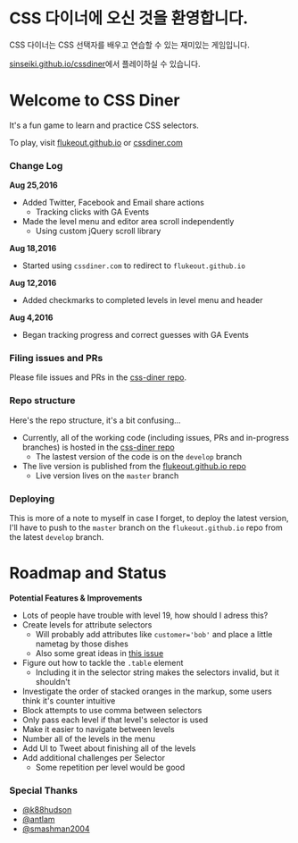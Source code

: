 # CSS 다이너에 오신 것을 환영합니다.

CSS 다이너는 CSS 선택자를 배우고 연습할 수 있는 재미있는 게임입니다.

[sinseiki.github.io/cssdiner](https://sinseiki.github.io/cssdiner)에서 플레이하실 수 있습니다.


# Welcome to CSS Diner

It's a fun game to learn and practice CSS selectors.

To play, visit [flukeout.github.io](http://flukeout.github.io/) or [cssdiner.com](http://cssdiner.com/)

### Change Log

**Aug 25,2016**
* Added Twitter, Facebook and Email share actions
  * Tracking clicks with GA Events
* Made the level menu and editor area scroll independently
  * Using custom jQuery scroll library

**Aug 18,2016**
* Started using ``cssdiner.com`` to redirect to ``flukeout.github.io``

**Aug 12,2016**
* Added checkmarks to completed levels in level menu and header

**Aug 4,2016**
* Began tracking progress and correct guesses with GA Events


### Filing issues and PRs

Please file issues and PRs in the [css-diner repo](https://github.com/flukeout/css-diner/).

### Repo structure

Here's the repo structure, it's a bit confusing...

* Currently, all of the working code (including issues, PRs and in-progress branches) is hosted in the [css-diner repo](https://github.com/flukeout/css-diner/)
  * The lastest version of the code is on the ``develop`` branch
* The live version is published from the [flukeout.github.io repo](https://github.com/flukeout/flukeout.github.io/issues)
  * Live version lives on the ``master`` branch

### Deploying

This is more of a note to myself in case I forget, to deploy the latest version, I'll have to push to the ``master`` branch on the ``flukeout.github.io`` repo from the latest ``develop`` branch.

# Roadmap and Status

**Potential Features & Improvements**

* Lots of people have trouble with level 19, how should I adress this?
* Create levels for attribute selectors
  * Will probably add attributes like ``customer='bob'`` and place a little nametag by those dishes
  * Also some great ideas in [this issue](https://github.com/flukeout/css-diner/issues/91)
* Figure out how to tackle the ``.table`` element
  * Including it in the selector string makes the selectors invalid, but it shouldn't
* Investigate the order of stacked oranges in the markup, some users think it's counter intuitive
* Block attempts to use comma between selectors
* Only pass each level if that level's selector is used
* Make it easier to navigate between levels
* Number all of the levels in the menu
* Add UI to Tweet about finishing all of the levels
* Add additional challenges per Selector
  * Some repetition per level would be good

### Special Thanks

* [@k88hudson](https://twitter.com/k88hudson)
* [@antlam](http://www.twitter.com/antlam)
* [@smashman2004](https://twitter.com/smashman2004)
